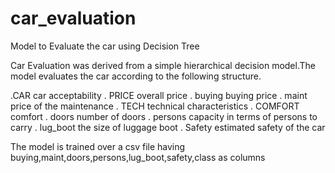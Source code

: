 # car_evaluation
Model to Evaluate the car using Decision Tree

Car Evaluation was derived from a simple hierarchical decision model.The model evaluates the car according to the following structure.

.CAR car acceptability
. PRICE overall price
. buying buying price
. maint price of the maintenance
. TECH technical characteristics
. COMFORT comfort
. doors number of doors
.  persons capacity in terms of persons to carry
. lug_boot the size of luggage boot
. Safety estimated safety of the car

  The model is trained over a csv file having buying,maint,doors,persons,lug_boot,safety,class as columns
